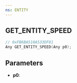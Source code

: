 ```yaml
---
ns: ENTITY
---
```

## GET_ENTITY_SPEED

```c
// 0xFB6BA510A533DF81
Any GET_ENTITY_SPEED(Any p0);
```

## Parameters
* **p0**:

